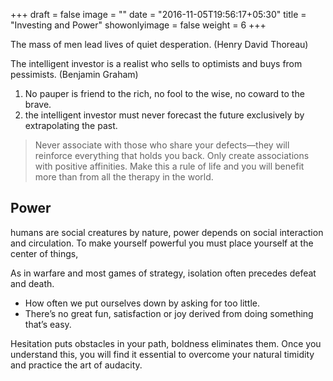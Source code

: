 +++
draft = false
image = ""
date = "2016-11-05T19:56:17+05:30"
title = "Investing and Power"
showonlyimage = false
weight = 6
+++

The mass of men lead lives of quiet desperation.
(Henry David Thoreau)
<!--more-->

The intelligent investor is a realist who sells to optimists and buys from pessimists.
(Benjamin Graham)

1. No pauper is friend to the rich, no fool to the wise, no coward to the brave.
2. the intelligent investor must never forecast the future exclusively by extrapolating the past.

> Never associate with those who share your defects—they will reinforce everything that holds you back. Only create associations with positive affinities. Make this a rule of life and you will benefit more than from all the therapy in the world.

## Power

humans are social creatures by nature, power depends on social interaction and circulation. To make yourself powerful you must place yourself at the center of things,

As in warfare and most games of strategy, isolation often precedes defeat and death.

* How often we put ourselves down by asking for too little.
* There’s no great fun, satisfaction or joy derived from doing something that’s easy.

Hesitation puts obstacles in your path, boldness eliminates them. Once you understand this, you will find it essential to overcome your natural timidity and practice the art of audacity.